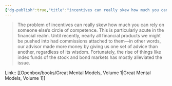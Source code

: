 ```yaml
---
{"dg-publish":true,"title":"incentives can really skew how much you can rely on someone expertise","tags":["quotes"],"date":"2024-05-06T10:22:01+03:00","modified_at":"2024-05-22T15:37:03+03:00","aliases":"incentives can really skew how much you can rely on someone expertise","dg-path":"/quotes/202405061024.md","permalink":"/quotes/202405061024/","dgPassFrontmatter":true}
---
```



> The problem of incentives can really skew how much you can rely on someone else’s circle of competence. This is particularly acute in the financial realm. Until recently, nearly all financial products we might be pushed into had commissions attached to them—in other words, our advisor made more money by giving us one set of advice than another, regardless of its wisdom. Fortunately, the rise of things like index funds of the stock and bond markets has mostly alleviated the issue.

Link:: [[Openbox/books/Great Mental Models, Volume 1|Great Mental Models, Volume 1]]
